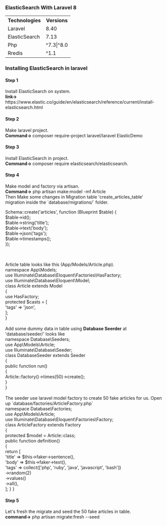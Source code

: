 <h3>ElasticSearch With Laravel 8</h3>
<table style="width:100%">
  <tr>
    <th>Technologies</th>
    <th>Versions</th> 
  </tr>
  <tr>
    <td>Laravel</td>
    <td>8.40</td>
  </tr>
  <tr>
    <td>ElasticSearch</td>
    <td>7.13</td>
   </tr>
  <tr>
    <td>Php</td>
    <td>^7.3|^8.0</td>
   </tr>
      <tr>
    <td>Rredis</td>
    <td>^1.1</td>
   </tr>
</table>

<h3>Installing ElasticSearch in laravel</h3>
<h4>Step 1</h4>
Install ElasticSearch on system.</br>
<b>link-> </b> https://www.elastic.co/guide/en/elasticsearch/reference/current/install-elasticsearch.html
<h4>Step 2</h4>
Make laravel project.</br>
<b>Command-> </b> composer require-project laravel/laravel ElasticDemo
<h4>Step 3</h4>
Install ElasticSearch in project.</br>
<b>Command-> </b> composer require elasticsearch/elasticsearch.
<h4>Step 4</h4>
Make model and factory via artisan.</br>
<b>Command-></b> php artisan make:model -mf Article </br>
Then Make some changes in Migration table 'create_articles_table'  migration inside the `database/migrations/` folder.</br>
<p color:	#00FF00>
 Schema::create('articles', function (Blueprint $table) { </br>
     $table->id();</br>
     $table->string('title');</br>
     $table->text('body');</br>
     $table->json('tags');</br>
     $table->timestamps();</br>
 }); </p></br>
 </br>
 Article table looks like this (App/Models/Article.php).</br>
  <?php</br>
 namespace App\Models;</br>
 use Illuminate\Database\Eloquent\Factories\HasFactory;</br>
 use Illuminate\Database\Eloquent\Model;</br>
 class Article extends Model</br>
 {</br>
     use HasFactory;</br>
     protected $casts = [</br>
         'tags' => 'json',</br>
     ];</br>
 } </br>
</br>
Add some dummy data in table using <b>Database Seerder</b> at 'database/seeder/' looks like</br>
<?php</br>
 namespace Database\Seeders;</br>
 use App\Models\Article;</br>
 use Illuminate\Database\Seeder;</br>
 class DatabaseSeeder extends Seeder</br>
 {</br>
     public function run()</br>
     {</br>
         Article::factory()->times(50)->create();</br>
     }</br>
 } </br>
</br>
The seeder use laravel model factory to create 50 fake articles for us. Open up `database/factories/ArticleFactory.php` </br.
<?php</br></br>
 namespace Database\Factories;</br>
 use App\Models\Article;</br>
 use Illuminate\Database\Eloquent\Factories\Factory;</br>
 class ArticleFactory extends Factory</br>
 {</br>
     protected $model = Article::class;</br>
     public function definition()</br>
     {</br>
         return [</br>
             'title' => $this->faker->sentence(),</br>
             'body' => $this->faker->text(),</br>
             'tags' => collect(['php', 'ruby', 'java', 'javascript', 'bash'])</br>
                 ->random(2)</br>
                 ->values()</br>
                 ->all(),</br>
         ];
     }
 } 
</br>
<h4>Step 5</h4>
Let's fresh the migrate and seed the 50 fake articles in table.</br>
<b>command-></b> php artisan migrate:fresh --seed </br>

 




